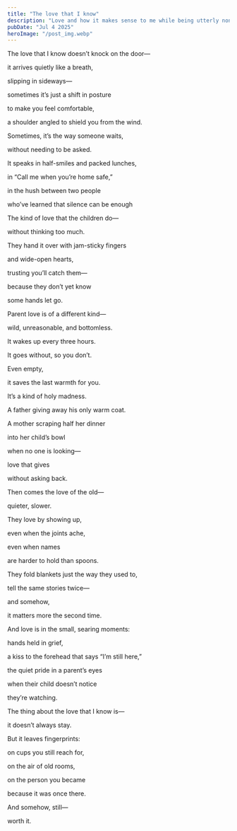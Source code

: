 ```yaml
---
title: "The love that I know"
description: "Love and how it makes sense to me while being utterly nonsense"
pubDate: "Jul 4 2025"
heroImage: "/post_img.webp"
---
```


The love that I know doesn’t knock on the door—

it arrives quietly like a breath,

slipping in sideways—

sometimes it’s just a shift in posture

to make you feel comfortable,

a shoulder angled to shield you from the wind.

Sometimes, it’s the way someone waits,

without needing to be asked.


It speaks in half-smiles and packed lunches,

in “Call me when you’re home safe,”

in the hush between two people

who’ve learned that silence can be enough 

The kind of love that the children do—

without thinking too much.

They hand it over with jam-sticky fingers

and wide-open hearts,

trusting you’ll catch them—

because they don’t yet know

some hands let go.


Parent love is of a different kind—

wild, unreasonable, and bottomless.

It wakes up every three hours.

It goes without, so you don’t.

Even empty,

it saves the last warmth for you.

It’s a kind of holy madness.


A father giving away his only warm coat.

A mother scraping half her dinner

into her child’s bowl

when no one is looking—

love that gives

without asking back.

Then comes the love of the old—

quieter, slower.

They love by showing up,

even when the joints ache,

even when names

are harder to hold than spoons.

They fold blankets just the way they used to,

tell the same stories twice—

and somehow,

it matters more the second time.

And love is in the small, searing moments:

hands held in grief,

a kiss to the forehead that says “I’m still here,”

the quiet pride in a parent’s eyes

when their child doesn’t notice

they’re watching.

The thing about the love that I know is—

it doesn’t always stay.

But it leaves fingerprints:

on cups you still reach for, 

on the air of old rooms, 

on the person you became

because it was once there.



And somehow, still—

worth it.
